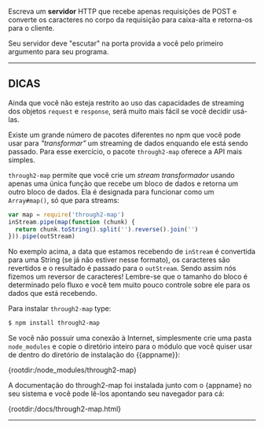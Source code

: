 Escreva um **servidor** HTTP que recebe apenas requisições de POST e converte os caracteres no corpo da requisição para caixa-alta e retorna-os para o cliente.

Seu servidor deve "escutar" na porta provida a você pelo primeiro argumento para seu programa.

----------------------------------------------------------------------
## DICAS

Ainda que você não esteja restrito ao uso das capacidades de streaming dos objetos `request` e `response`, será muito mais fácil se você decidir usá-las.

Existe um grande número de pacotes diferentes no npm que você pode usar para *"transformar"* um streaming de dados enquando ele está sendo passado. Para esse exercício, o pacote `through2-map` oferece a API mais simples.

`through2-map` permite que você crie um *stream transformador* usando apenas uma única função que recebe um bloco de dados e retorna um outro bloco de dados. Ela é designada para funcionar como um `Array#map()`, só que para streams:

```js
var map = require('through2-map')
inStream.pipe(map(function (chunk) {
  return chunk.toString().split('').reverse().join('')
})).pipe(outStream)
```

No exemplo acima, a data que estamos recebendo de `inStream` é convertida para uma String (se já não estiver nesse formato), os caracteres são revertidos e o resultado é passado para o `outStream`. Sendo assim nós fizemos um reversor de caracteres! Lembre-se que o tamanho do bloco é determinado pelo fluxo e você tem muito pouco controle sobre ele para os dados que está recebendo.

Para instalar `through2-map` type:

```sh
$ npm install through2-map
```

Se você não possuir uma conexão à Internet, simplesmente crie uma pasta `node_modules` e copie o diretório inteiro para o módulo que você quiser usar de dentro do diretório de instalação do {{appname}}:

  {rootdir:/node_modules/through2-map}

A documentação do through2-map foi instalada junto com o {appname} no seu sistema e você pode lê-los apontando seu navegador para cá:

  {rootdir:/docs/through2-map.html}

----------------------------------------------------------------------
